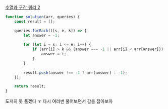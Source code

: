 [수열과 구간 쿼리 2](https://school.programmers.co.kr/learn/courses/30/lessons/181923)

```js
function solution(arr, queries) {
    const result = [];

    queries.forEach(([s, e, k]) => {
        let answer = -1;
        
        for (let i = s; i <= e; i++) {
            if (arr[i] > k && (answer === -1 || arr[i] < arr[answer])) {
                answer = i;
            }
        }
        
        result.push(answer !== -1 ? arr[answer] : -1);
    });

    return result;
}
```
도저히 못 풀겠다 ㅜ 다시 여러번 풀어보면서 감을 잡아보자